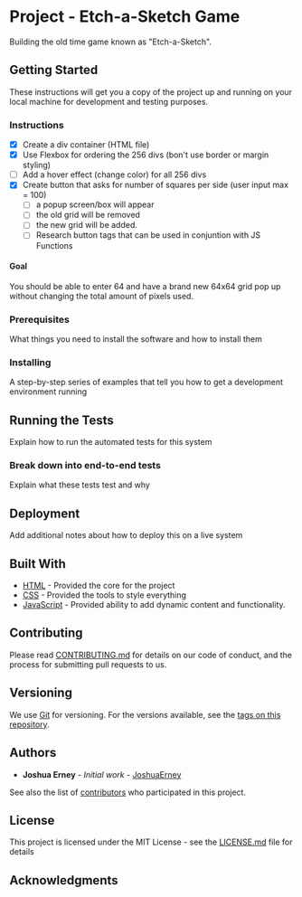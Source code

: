 # Project - Etch-a-Sketch Game

Building the old time game known as "Etch-a-Sketch".

## Getting Started

These instructions will get you a copy of the project up and running on your local machine for development and testing purposes.

### Instructions

- [x] Create a div container (HTML file)
- [x] Use Flexbox for ordering the 256 divs (bon't use border or margin styling)
- [ ] Add a hover effect (change color) for all 256 divs
- [x] Create button that asks for number of squares per side (user input max = 100)
  - [ ] a popup screen/box will appear
  - [ ] the old grid will be removed
  - [ ] the new grid will be added.
  - [ ] Research button tags that can be used in conjuntion with JS Functions

#### Goal

You should be able to enter 64 and have a brand new 64x64 grid pop up without changing the total amount of pixels used.

### Prerequisites

What things you need to install the software and how to install them

### Installing

A step-by-step series of examples that tell you how to get a development environment running

## Running the Tests

Explain how to run the automated tests for this system

### Break down into end-to-end tests

Explain what these tests test and why

## Deployment

Add additional notes about how to deploy this on a live system

## Built With

- [HTML](http://www.link.com) - Provided the core for the project
- [CSS](http://www.link.com) - Provided the tools to style everything
- [JavaScript](http://www.link.com) - Provided ability to add dynamic content and functionality.

## Contributing

Please read [CONTRIBUTING.md](http://www.link.com) for details on our code of conduct, and the process for submitting pull requests to us.

## Versioning

We use [Git](https://git-scm.com/) for versioning. For the versions available, see the [tags on this repository](http://www.link.com).

## Authors

- **Joshua Erney** - _Initial work_ - [JoshuaErney](https://github.com/YourUsername)

See also the list of [contributors](http://www.link.com) who participated in this project.

## License

This project is licensed under the MIT License - see the [LICENSE.md](LICENSE.md) file for details

## Acknowledgments
